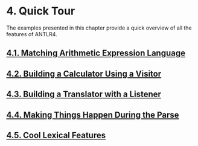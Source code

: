 ﻿# 4. Quick Tour

The examples presented in this chapter provide a quick overview of all the features of ANTLR4.

## [4.1. Matching Arithmetic Expression Language](1)

## [4.2. Building a Calculator Using a Visitor](2)

## [4.3. Building a Translator with a Listener](3)

## [4.4. Making Things Happen During the Parse](4)

## [4.5. Cool Lexical Features](5)